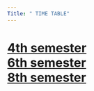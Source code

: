 ```yaml
---
Title: " TIME TABLE"
---
```

<h1>
  <a href=" ">4th semester</a><br>
  <a href=" ">6th semester</a><br>
  <a href=" ">8th semester</a><br>
  </h1>
  
